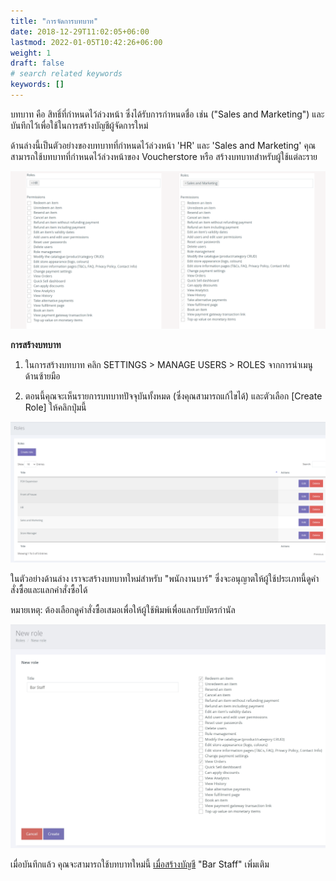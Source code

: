 ```yaml
---
title: "การจัดการบทบาท"
date: 2018-12-29T11:02:05+06:00
lastmod: 2022-01-05T10:42:26+06:00
weight: 1
draft: false
# search related keywords
keywords: []
---
```


บทบาท คือ สิทธิ์ที่กำหนดไว้ล่วงหน้า ซึ่งได้รับการกำหนดชื่อ เช่น ("Sales and Marketing") และบันทึกไว้เพื่อใช้ในการสร้างบัญชีผู้จัดการใหม่

ด้านล่างนี้เป็นตัวอย่างของบทบาทที่กำหนดไว้ล่วงหน้า 'HR' และ 'Sales and Marketing' คุณสามารถใช้บทบาทที่กำหนดไว้ล่วงหน้าของ Voucherstore หรือ สร้างบทบาทสำหรับผู้ใช้แต่ละราย

![image example](img-1.jpg "image")

**การสร้างบทบาท**<br>

1. ในการสร้างบทบาท คลิก SETTINGS > MANAGE USERS > ROLES จากการนำเมนูด้านซ้ายมือ

2. ตอนนี้คุณจะเห็นรายการบทบาทปัจจุบันทั้งหมด (ซึ่งคุณสามารถแก้ไขได้) และตัวเลือก [Create Role] ให้คลิกปุ่มนี้


![image example](img-2.jpg "image")

ในตัวอย่างด้านล่าง เราจะสร้างบทบาทใหม่สำหรับ "พนักงานบาร์" ซึ่งจะอนุญาตให้ผู้ใช้ประเภทนี้ดูคำสั่งซื้อและแลกคำสั่งซื้อได้

หมายเหตุ: ต้องเลือกดูคำสั่งซื้อเสมอเพื่อให้ผู้ใช้พิมพ์เพื่อแลกรับบัตรกำนัล

![image example](img-3.jpg "image")

เมื่อบันทึกแล้ว คุณจะสามารถใช้บทบาทใหม่นี้ [เมื่อสร้างบัญชี](/th/users/managing-users/) "Bar Staff" เพิ่มเติม
